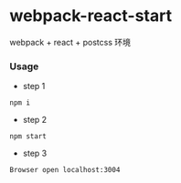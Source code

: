 # webpack-react-start
webpack + react + postcss 环境

### Usage

* step 1
```
npm i
``` 

* step 2  
```
npm start  
```  
* step 3
```
Browser open localhost:3004  
```
